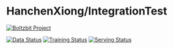 # HanchenXiong/IntegrationTest 

[![Boltzbit Project](https://img.shields.io/badge/Boltzbit-Project-blueviolet?style=for-the-badge)](https://demo.platform.boltzbit.com/demo-user/HanchenXiong/IntegrationTest)

[![Data Status](http://demo.platform.boltzbit.com/github-service/api/v1/cubes/status/data?repositoryOwnerPlusName=HanchenXiong/IntegrationTest&token=PUBLIC)](https://demo.platform.boltzbit.com/demo-user/HanchenXiong/IntegrationTest?tab=Dataset)
[![Training Status](http://demo.platform.boltzbit.com/github-service/api/v1/cubes/status/train?repositoryOwnerPlusName=HanchenXiong/IntegrationTest&token=PUBLIC)](https://demo.platform.boltzbit.com/demo-user/HanchenXiong/IntegrationTest?tab=Training)
[![Serving Status](http://demo.platform.boltzbit.com/github-service/api/v1/cubes/status/serving?repositoryOwnerPlusName=HanchenXiong/IntegrationTest&token=PUBLIC)](https://demo.platform.boltzbit.com/demo-user/HanchenXiong/IntegrationTest?tab=Deployment)
